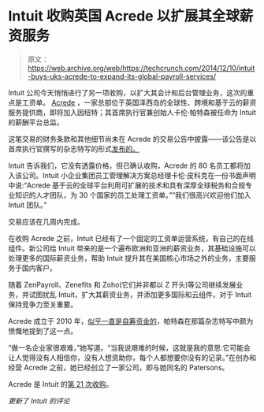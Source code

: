 # Intuit 收购英国 Acrede 以扩展其全球薪资服务

> 原文：<https://web.archive.org/web/https://techcrunch.com/2014/12/10/intuit-buys-uks-acrede-to-expand-its-global-payroll-services/>

Intuit 公司今天悄悄进行了另一项收购，以扩大其会计和后台管理业务，这次的重点是工资单。 [Acrede](https://web.archive.org/web/20230407135057/http://www.acrede.net/) ，一家总部位于英国泽西岛的全球性、跨境和基于云的薪资服务提供商，即将加入因纽特；其首席执行官兼创始人卡伦·帕特森被任命为 Intuit 的薪酬平台总监。

这笔交易的财务条款和其他细节尚未在 Acrede 的交易公告中披露——该公告是以首席执行官撰写的杂志特写的形式[发布的。](https://web.archive.org/web/20230407135057/https://accolade.acrede.net/Dec/14/Mag/index.html)

Intuit 告诉我们，它没有透露价格，但已确认收购，Acrede 的 80 名员工都将加入该公司。Intuit 小企业集团员工管理解决方案总经理卡伦·皮科克在一份书面声明中说:“Acrede 基于云的全球平台利用可扩展的技术和具有深厚全球税务和合规专业知识的人才团队，为 30 个国家的员工处理工资单。”“我们很高兴欢迎他们加入 Intuit 团队。”

交易应该在几周内完成。

在收购 Acrede 之前，Intuit 已经有了一个固定的工资单运营系统，有自己的在线组件。新公司给 Intuit 带来的是一个遍布欧洲和亚洲的薪资业务，其基础设施可以处理更多的国际薪资业务，帮助 Intuit 提升其在美国核心市场之外的业务，主要服务于国内客户。

随着 ZenPayroll、Zenefits 和 Zoho(它们并非都以 Z 开头)等公司继续发展业务，并试图扰乱 Intuit，扩大其薪资业务，并添加更多国际和云组件，对于 Intuit 保持竞争力至关重要。

Acrede 成立于 2010 年，[似乎一直是自筹资金的](https://web.archive.org/web/20230407135057/http://www.crunchbase.com/organization/acrede-hr-payroll-solutions)，帕特森在那篇杂志特写中颇为愤慨地提到了这一点。

“做一名企业家很艰难，”她写道。“当我说艰难的时候，这就是我的意思:它可能会让人觉得没有人相信你，没有人想资助你，每个人都想要你没有的记录。”在创办和经营 Acrede 之前，她已经创立了一家公司，即与她同名的 Patersons。

Acrede 是 Intuit 的[第 21 次收购](https://web.archive.org/web/20230407135057/http://www.crunchbase.com/organization/intuit)。

*更新了 Intuit 的评论*
